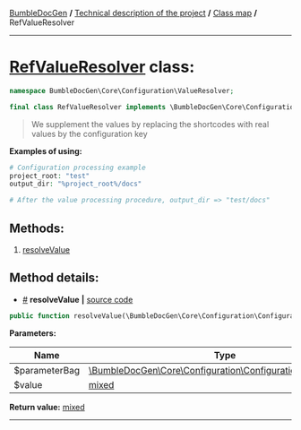 <!-- {% raw %} -->
<embed> <a href="/docs/README.md">BumbleDocGen</a> <b>/</b> <a href="/docs/tech/readme.md">Technical description of the project</a> <b>/</b> <a href="/docs/tech/map.md">Class map</a> <b>/</b> RefValueResolver<hr> </embed>

<h1>
    <a href="https://github.com/bumble-tech/bumble-doc-gen/blob/master/src/Core/Configuration/ValueResolver/RefValueResolver.php#L18">RefValueResolver</a> class:
</h1>





```php
namespace BumbleDocGen\Core\Configuration\ValueResolver;

final class RefValueResolver implements \BumbleDocGen\Core\Configuration\ValueResolver\ValueResolverInterface
```

<blockquote>We supplement the values by replacing the shortcodes with real values by the configuration key</blockquote>


<b>Examples of using:</b>

```php
# Configuration processing example
project_root: "test"
output_dir: "%project_root%/docs"

# After the value processing procedure, output_dir => "test/docs"

```







<h2>Methods:</h2>

<ol>
<li>
    <a href="#mresolvevalue">resolveValue</a>
    </li>
</ol>







<h2>Method details:</h2>

<div class='method_description-block'>

<ul>
<li><a name="mresolvevalue" href="#mresolvevalue">#</a>
 <b>resolveValue</b>
    <b>|</b> <a href="https://github.com/bumble-tech/bumble-doc-gen/blob/master/src/Core/Configuration/ValueResolver/RefValueResolver.php#L20">source code</a></li>
</ul>

```php
public function resolveValue(\BumbleDocGen\Core\Configuration\ConfigurationParameterBag $parameterBag, mixed $value): mixed;
```



<b>Parameters:</b>

<table>
    <thead>
    <tr>
        <th>Name</th>
        <th>Type</th>
        <th>Description</th>
    </tr>
    </thead>
    <tbody>
            <tr>
            <td>$parameterBag</td>
            <td><a href='https://github.com/bumble-tech/bumble-doc-gen/blob/master/src/Core/Configuration/ConfigurationParameterBag.php'>\BumbleDocGen\Core\Configuration\ConfigurationParameterBag</a></td>
            <td>-</td>
        </tr>
            <tr>
            <td>$value</td>
            <td><a href='https://www.php.net/manual/en/language.types.mixed.php'>mixed</a></td>
            <td>-</td>
        </tr>
        </tbody>
</table>

<b>Return value:</b> <a href='https://www.php.net/manual/en/language.types.mixed.php'>mixed</a>


</div>
<hr>

<!-- {% endraw %} -->